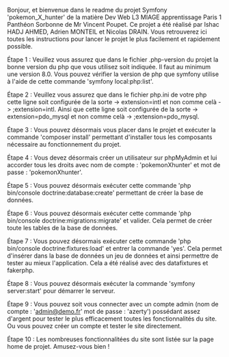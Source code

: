 Bonjour, et bienvenue dans le readme du projet Symfony 'pokemon_X_hunter' de la matière Dev Web L3 MIAGE apprentissage Paris 1 Panthéon Sorbonne de Mr Vincent Poupet.
Ce projet a été réalisé par Ishac HADJ AHMED, Adrien MONTEIL et Nicolas DRAIN.
Vous retrouverez ici toutes les instructions pour lancer le projet le plus facilement et rapidement possible.

Étape 1 : Veuillez vous assurez que dans le fichier .php-version du projet la bonne version du php que vous utilisez soit indiquée. Il faut au minimum une version 8.0. Vous           pouvez vérifier la version de php que symfony utilise à l'aide de cette commande 'symfony local:php:list'.

Étape 2 : Veuillez vous assurez que dans le fichier php.ini de votre php cette ligne soit configurée de la sorte -> extension=intl et non comme celà -> ;extension=intl. 
          Ainsi que cette ligne soit configurée de la sorte -> extension=pdo_mysql et non comme celà -> ;extension=pdo_mysql.

Étape 3 : Vous pouvez désormais vous placer dans le projet et exécuter la commande 'composer install' permettant d'installer tous les composants nécessaire au fonctionnement du projet.

Étape 4 : Vous devez désormais créer un utilisateur sur phpMyAdmin et lui accorder tous les droits avec nom de compte : 'pokemonXhunter' et mot de passe : 'pokemonXhunter'.

Étape 5 : Vous pouvez désormais exécuter cette commande 'php bin/console doctrine:database:create' permettant de créer la base de données.

Étape 6 : Vous pouvez désormais exécuter cette commande 'php bin/console doctrine:migrations:migrate' et valider. Cela permet de créer toute les tables de la base de données.

Étape 7 : Vous pouvez désormais exécuter cette commande 'php bin/console doctrine:fixtures:load' et entrer la commande 'yes'. Cela permet d'insérer dans la base de données un jeu de données et ainsi permettre de tester au mieux l'application. Cela a été réalisé avec des datafixtures et fakerphp.

Étape 8 : Vous pouvez désormais exécuter la commande 'symfony server:start' pour démarrer le serveur.

Étape 9 : Vous pouvez soit vous connecter avec un compte admin (nom de compte : 'admin@demo.fr' mot de passe : 'azerty') possédant assez d'argent pour tester le plus efficacement toutes les fonctionnalités du site. Ou vous pouvez créer un compte et tester le site directement.

Étape 10 : Les nombreuses fonctionnalitées du site sont listée sur la page home de projet. Amusez-vous bien !